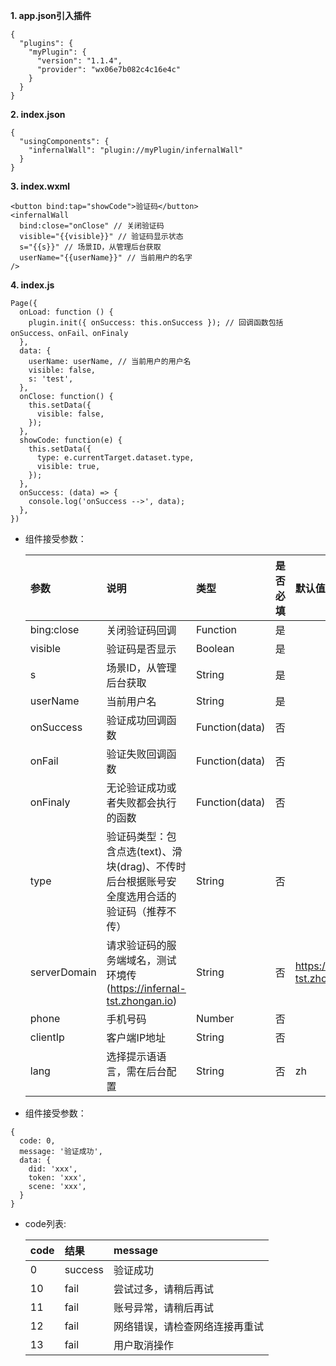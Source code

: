 **1. app.json引入插件**

```
{
  "plugins": {
    "myPlugin": {
      "version": "1.1.4",
      "provider": "wx06e7b082c4c16e4c"
    }
  }
}
```

**2. index.json**

```
{
  "usingComponents": {
    "infernalWall": "plugin://myPlugin/infernalWall"
  }
}
```
**3. index.wxml**

```
<button bind:tap="showCode">验证码</button>
<infernalWall
  bind:close="onClose" // 关闭验证码
  visible="{{visible}}" // 验证码显示状态
  s="{{s}}" // 场景ID，从管理后台获取
  userName="{{userName}}" // 当前用户的名字
/>
```

**4. index.js**

```
Page({
  onLoad: function () {
    plugin.init({ onSuccess: this.onSuccess }); // 回调函数包括onSuccess、onFail、onFinaly
  },
  data: {
    userName: userName, // 当前用户的用户名
    visible: false,
    s: 'test',
  },
  onClose: function() {
    this.setData({
      visible: false,
    });
  },
  showCode: function(e) {
    this.setData({
      type: e.currentTarget.dataset.type,
      visible: true,
    });
  },
  onSuccess: (data) => {
    console.log('onSuccess -->', data);
  },
})
```

* 组件接受参数：

  | 参数 | 说明 | 类型 | 是否必填 | 默认值 | 版本 |
    |:---|:---|:---|:---|:---|:---|
  | bing:close | 关闭验证码回调  | Function | 是 |  |  |
  | visible  | 验证码是否显示 | Boolean | 是 | | |
  | s | 场景ID，从管理后台获取 | String  | 是 | |  |
  | userName  | 当前用户名  | String  | 是 | |  |
  | onSuccess | 验证成功回调函数 | Function(data)  | 否 | |  |
  | onFail  | 验证失败回调函数 | Function(data)  | 否 | |  |
  | onFinaly  | 无论验证成功或者失败都会执行的函数 | Function(data)  | 否 | | |
  | type | 验证码类型：包含点选(text)、滑块(drag)、不传时后台根据账号安全度选用合适的验证码（推荐不传）| String | 否 | | 1.0.0- |
  | serverDomain  | 请求验证码的服务端域名，测试环境传(https://infernal-tst.zhongan.io)  | String  | 否 | https://infernal-tst.zhongan.io | 1.0.1 |
  | phone  | 手机号码 | Number  | 否 | | |
  | clientIp  | 客户端IP地址 | String  | 否 | | |
  | lang  | 选择提示语语言，需在后台配置 | String  | 否 | zh | |

* 组件接受参数：

```
{
  code: 0,
  message: '验证成功',
  data: {
    did: 'xxx',
    token: 'xxx',
    scene: 'xxx',
  }
}
```

* code列表:
  
  | code | 结果 | message |
  |:---|:---|:---|
  | 0   |  success | 验证成功 |
  | 10  | fail | 尝试过多，请稍后再试 |
  | 11  | fail | 账号异常，请稍后再试 |
  | 12  | fail | 网络错误，请检查网络连接再重试 |
  | 13  | fail | 用户取消操作 |
